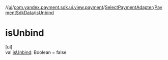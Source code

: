//[ui](../../../../index.md)/[com.yandex.payment.sdk.ui.view.payment](../../index.md)/[SelectPaymentAdapter](../index.md)/[PaymentSdkData](index.md)/[isUnbind](is-unbind.md)

# isUnbind

[ui]\
val [isUnbind](is-unbind.md): Boolean = false
